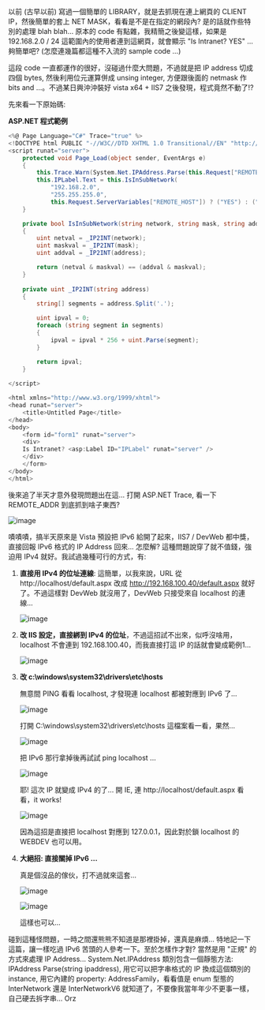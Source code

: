 以前 (古早以前) 寫過一個簡單的 LIBRARY，就是去抓現在連上網頁的 CLIENT IP，然後簡單的套上 NET MASK，看看是不是在指定的網段內? 是的話就作些特別的處理 blah blah... 原本的 code 有點雜，我精簡之後變這樣，如果是 192.168.2.0 / 24 這範圍內的使用者連到這網頁，就會顯示 "Is Intranet? YES" ... 夠簡單吧? (怎麼連幾篇都這種不入流的 sample code ...)

這段 code 一直都運作的很好，沒碰過什麼大問題，不過就是把 IP address 切成四個 bytes, 然後利用位元運算併成 unsing integer, 方便跟後面的 netmask 作 bits and ...。不過某日興沖沖裝好 vista x64 + IIS7 之後發現，程式竟然不動了!?

先來看一下原始碼:

**ASP.NET 程式範例**

```csharp
<%@ Page Language="C#" Trace="true" %>
<!DOCTYPE html PUBLIC "-//W3C//DTD XHTML 1.0 Transitional//EN" "http://www.w3.org/TR/xhtml1/DTD/xhtml1-transitional.dtd">
<script runat="server">
    protected void Page_Load(object sender, EventArgs e)
    {
        this.Trace.Warn(System.Net.IPAddress.Parse(this.Request["REMOTE_HOST"]).AddressFamily.ToString());
        this.IPLabel.Text = this.IsInSubNetwork(
            "192.168.2.0",
            "255.255.255.0",
            this.Request.ServerVariables["REMOTE_HOST"]) ? ("YES") : ("NO");
    }

    private bool IsInSubNetwork(string network, string mask, string address)
    {
        uint netval = _IP2INT(network);
        uint maskval = _IP2INT(mask);
        uint addval = _IP2INT(address);

        return (netval & maskval) == (addval & maskval);
    }
    
    private uint _IP2INT(string address)
    {
        string[] segments = address.Split('.');

        uint ipval = 0;
        foreach (string segment in segments)
        {
            ipval = ipval * 256 + uint.Parse(segment);
        }

        return ipval;
    }
 
</script>

<html xmlns="http://www.w3.org/1999/xhtml">
<head runat="server">
    <title>Untitled Page</title>
</head>
<body>
    <form id="form1" runat="server">
    <div>
    Is Intranet? <asp:Label ID="IPLabel" runat="server" />
    </div>
    </form>
</body>
</html>
```

後來追了半天才意外發現問題出在這... 打開 ASP.NET Trace, 看一下 REMOTE_ADDR 到底抓到啥子東西?

![image](/images/2008-08-13-so-ipv6-was-the-culprit/image_21.png)

嘖嘖嘖，搞半天原來是 Vista 預設把 IPv6 給開了起來，IIS7 / DevWeb 都中獎，直接回報 IPv6 格式的 IP Address 回來... 怎麼解? 這種問題說穿了就不值錢，強迫用 IPv4 就好。我試過幾種可行的方式，有:

1. **直接用 IPv4 的位址連線**: 這簡單，以我來說，URL 從 http://localhost/default.aspx 改成 http://192.168.100.40/default.aspx 就好了。不過這樣對 DevWeb 就沒用了，DevWeb 只接受來自 localhost 的連線...

   ![image](/images/2008-08-13-so-ipv6-was-the-culprit/image_22.png)

2. **改 IIS 設定，直接綁到 IPv4 的位址**，不過這招試不出來，似呼沒啥用，localhost 不會連到 192.168.100.40，而我直接打這 IP 的話就會變成範例1...

   ![image](/images/2008-08-13-so-ipv6-was-the-culprit/image_23.png)

3. **改 c:\windows\system32\drivers\etc\hosts**

   無意間 PING 看看 localhost, 才發現連 localhost 都被對應到 IPv6 了...

   ![image](/images/2008-08-13-so-ipv6-was-the-culprit/image_29.png)

   打開 C:\windows\system32\drivers\etc\hosts 這檔案看一看，果然...

   ![image](/images/2008-08-13-so-ipv6-was-the-culprit/image_28.png)

   把 IPv6 那行拿掉後再試試 ping localhost ...

   ![image](/images/2008-08-13-so-ipv6-was-the-culprit/image_27.png)

   耶! 這次 IP 就變成 IPv4 的了... 開 IE, 連 http://localhost/default.aspx 看看，it works!

   ![image](/images/2008-08-13-so-ipv6-was-the-culprit/image_26.png)

   因為這招是直接把 localhost 對應到 127.0.0.1，因此對於鎖 localhost 的 WEBDEV 也可以用。

4. **大絕招: 直接關掉 IPv6 ...**

   真是個沒品的傢伙，打不過就來這套...

   ![image](/images/2008-08-13-so-ipv6-was-the-culprit/image_25.png)

   ![image](/images/2008-08-13-so-ipv6-was-the-culprit/image_24.png)

   這樣也可以...

碰到這種怪問題，一時之間還熊熊不知道是那裡掛掉，還真是麻煩... 特地記一下這篇，讓一樣吃過 IPv6 苦頭的人參考一下。至於怎樣作才對? 當然是用 "正規" 的方式來處理 IP Address... System.Net.IPAddress 類別包含一個靜態方法: IPAddress Parse(string ipaddress), 用它可以把字串格式的 IP 換成這個類別的 instance, 用它內建的 property: AddressFamily，看看值是 enum 型態的 InterNetwork 還是 InterNetworkV6 就知道了，不要像我當年年少不更事一樣，自己硬去拆字串... Orz